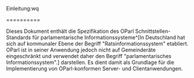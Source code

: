 Einleitung:wq

==========

Dieses Dokument enthält die Spezifikation des OParl 
Schnittstellen-Standards für parlamentarische Informationssysteme^[In Deutschland
hat sich auf kommunaler Ebene der Begriff "Ratsinformationssystem"
etabliert. OParl ist in seiner Anwendung jedoch nicht auf Gemeinderäte eingeschränkt
und verwendet daher den Begriff "parlamentarisches Informationssystem".]
darstellen. Es dient damit als Grundlage für 
die Implementierung von OParl-konformen Server- und Clientanwendungen.
